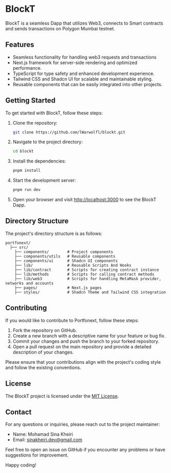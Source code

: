 # BlockT

BlockT is a seamless Dapp that utilizes Web3, connects to Smart contracts and sends transactions on Polygon Mumbai testnet.

## Features

-  Seamless functionality for handling web3 requests and transactions
-  Next.js framework for server-side rendering and optimized performance.
-  TypeScript for type safety and enhanced development experience.
-  Tailwind CSS and Shadcn UI for scalable and maintainable styling.
-  Reusable components that can be easily integrated into other projects.

## Getting Started

To get started with BlockT, follow these steps:

1. Clone the repository:

   ```bash
   git clone https://github.com/lWarwolfl/blockt.git
   ```

2. Navigate to the project directory:

   ```bash
   cd blockt
   ```

3. Install the dependencies:

   ```bash
   pnpm install
   ```

4. Start the development server:

   ```bash
   pnpm run dev
   ```

5. Open your browser and visit [http://localhost:3000](http://localhost:3000) to see the BlockT Dapp.

## Directory Structure

The project's directory structure is as follows:

```
portfonext/
  ├── src/
    ├── components/        # Project components
    ├── components/utils   # Reusable components
    ├── components/ui      # Shadcn UI components
    ├── lib/               # Reusable Scripts And Hooks
    ├── lib/contract       # Scripts for creating contract instance
    ├── lib/methods        # Scripts for calling contract methods
    ├── lib/web3           # Scripts for handling MetaMask provider, networks and accounts
    ├── pages/             # Next.js pages
    ├── styles/            # Shadcn Theme and Tailwind CSS integration

```

## Contributing

If you would like to contribute to Portfonext, follow these steps:

1. Fork the repository on GitHub.
2. Create a new branch with a descriptive name for your feature or bug fix.
3. Commit your changes and push the branch to your forked repository.
4. Open a pull request on the main repository and provide a detailed description of your changes.

Please ensure that your contributions align with the project's coding style and follow the existing conventions.

## License

The BlockT project is licensed under the [MIT License](LICENSE).

## Contact

For any questions or inquiries, please reach out to the project maintainer:

-  Name: Mohamad Sina Kheiri
-  Email: sinakheiri.dev@gmail.com

Feel free to open an issue on GitHub if you encounter any problems or have suggestions for improvement.

Happy coding!
